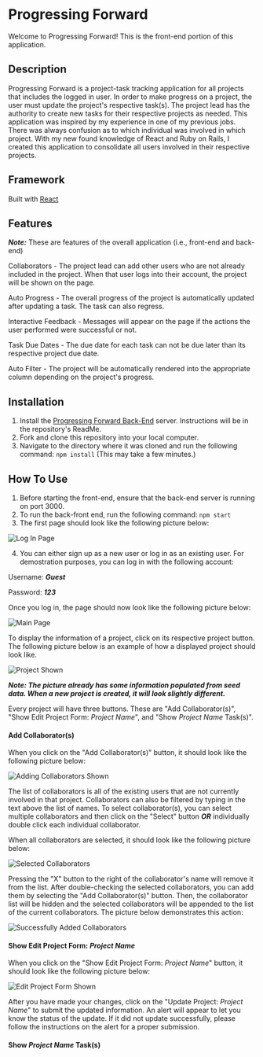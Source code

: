 Progressing Forward
========================

Welcome to Progressing Forward! This is the front-end portion of this application.

## Description
Progressing Forward is a project-task tracking application for all projects that includes the logged in user. In order to make progress on a project, the user must update the project's respective task(s). The project lead has the authority to create new tasks for their respective projects as needed. This application was inspired by my experience in one of my previous jobs. There was always confusion as to which individual was involved in which project. With my new found knowledge of React and Ruby on Rails, I created this application to consolidate all users involved in their respective projects.

## Framework
Built with [React](https://reactjs.org/)

## Features
***Note:*** These are features of the overall application (i.e., front-end and back-end)

Collaborators - The project lead can add other users who are not already included in the project. When that user logs into their account, the project will be shown on the page.

Auto Progress - The overall progress of the project is automatically updated after updating a task. The task can also regress.

Interactive Feedback - Messages will appear on the page if the actions the user performed were successful or not.

Task Due Dates - The due date for each task can not be due later than its respective project due date.

Auto Filter - The project will be automatically rendered into the appropriate column depending on the project's progress.

## Installation
1. Install the [Progressing Forward Back-End](https://github.com/guosamuel/progressing-forward-back-end) server. Instructions will be in the repository's ReadMe. 
2. Fork and clone this repository into your local computer.
3. Navigate to the directory where it was cloned and run the following command: `npm install` (This may take a few minutes.)

## How To Use
1. Before starting the front-end, ensure that the back-end server is running on port 3000.
2. To run the back-front end, run the following command: `npm start`
3. The first page should look like the following picture below: 

![Log In Page](https://github.com/guosamuel/progressing-forward-front-end/blob/master/READMEphotos/1.%20Log%20In%20Page.png)

4. You can either sign up as a new user or log in as an existing user. For demostration purposes, you can log in with the following account:

Username: ***Guest***

Password: ***123***

Once you log in, the page should now look like the following picture below:

![Main Page](https://github.com/guosamuel/progressing-forward-front-end/blob/master/READMEphotos/2.%20Main%20Page.png)

To display the information of a project, click on its respective project button. The following picture below is an example of how a displayed project should look like.

![Project Shown](https://github.com/guosamuel/progressing-forward-front-end/blob/master/READMEphotos/3.%20Project%20Shown.png)

***Note: The picture already has some information populated from seed data. When a new project is created, it will look slightly different.***

Every project will have three buttons. These are "Add Collaborator(s)", "Show Edit Project Form: _Project Name_", and "Show _Project Name_ Task(s)".

#### Add Collaborator(s)

When you click on the "Add Collaborator(s)" button, it should look like the following picture below: 

![Adding Collaborators Shown](https://github.com/guosamuel/progressing-forward-front-end/blob/master/READMEphotos/4.%20Adding%20Collaborators%20Shown.png)

The list of collaborators is all of the existing users that are not currently involved in that project. Collaborators can also be filtered by typing in the text above the list of names. To select collaborator(s), you can select multiple collaborators and then click on the "Select" button ***OR*** individually double click each individual collaborator.

When all collaborators are selected, it should look like the following picture below:

![Selected Collaborators](https://github.com/guosamuel/progressing-forward-front-end/blob/master/READMEphotos/5.%20Selected%20Collaborators.png)

Pressing the "X" button to the right of the collaborator's name will remove it from the list. After double-checking the selected collaborators, you can add them by selecting the "Add Collaborator(s)" button. Then, the collaborator list will be hidden and the selected collaborators will be appended to the list of the current collaborators. The picture below demonstrates this action:

![Successfully Added Collaborators](https://github.com/guosamuel/progressing-forward-front-end/blob/master/READMEphotos/6.%20Successfully%20Added%20Collaborators.png)

#### Show Edit Project Form: _Project Name_

When you click on the "Show Edit Project Form: _Project Name_" button, it should look like the following picture below: 

![Edit Project Form Shown](https://github.com/guosamuel/progressing-forward-front-end/blob/master/READMEphotos/7.%20Edit%20Project%20Form%20Shown.png)

After you have made your changes, click on the "Update Project: _Project Name_" to submit the updated information. An alert will appear to let you know the status of the update. If it did not update successfully, please follow the instructions on the alert for a proper submission.

#### Show _Project Name_ Task(s)
